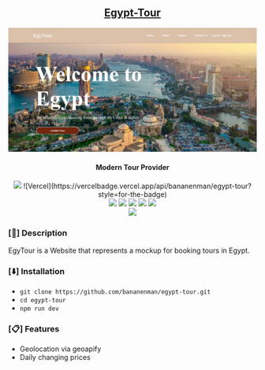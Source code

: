 <h2 align="center"><u>Egypt-Tour</u></h2>

![Modern Tour Provider](public/sitepic.jpg)
<h4 align="center"> Modern Tour Provider </h4>
<p align="center">
    <img src="https://img.shields.io/github/contributors/bananenman/egypt-tour?style=for-the-badge&color=cyan">
    ![Vercel](https://vercelbadge.vercel.app/api/bananenman/egypt-tour?style=for-the-badge)
<br>
    <img src="https://img.shields.io/badge/Author-BananenMan-magenta?style=flat-square">
    <img src="https://img.shields.io/badge/Open%20Source-Yes-orange?style=flat-square">
    <img src="https://img.shields.io/badge/Maintained-No-cyan?style=flat-square">
    <img src="https://img.shields.io/badge/Made%20In-Germany-green?style=flat-square">
    <img src="https://img.shields.io/badge/Written%20In-CSS, JS, TS, HTML-blue?style=flat-square">
<br>
    <img src="https://github-readme-stats.vercel.app/api/pin/?username=bananenman&repo=egypt-tour&theme=synthwave">
</p>

### [📃] Description
EgyTour is a Website that represents a mockup for booking tours in Egypt.

### [⬇️] Installation
 - `git clone https://github.com/bananenman/egypt-tour.git`
 - `cd egypt-tour`
 - `npm run dev`

### [📋] Features
 - Geolocation via geoapify
 - Daily changing prices

